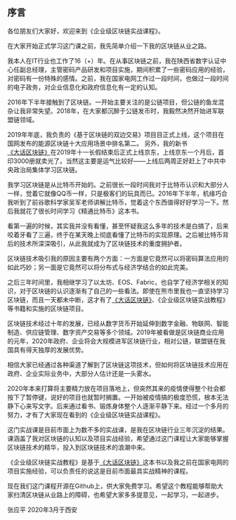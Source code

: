 ## 序言

各位朋友们大家好，欢迎来到《企业级区块链实战课程》。

在大家开始正式学习这门课之前，我先简单介绍一下我的区块链从业之路。

我本人在IT行业也工作了16（+）年。在从事区块链之前，我在陕西省数字认证中心任副总经理，主管密码产品研发和项目实施，期间积累了一些密码应用的经验，对密码有一份特殊的感情。之前，我在国家电网工作过一段时间，也做过一段时间的电子政务，对企业信息化和政府信息化有一定的认知。

2016年下半年接触到了区块链。一开始主要关注的是公链项目，但公链的鱼龙混杂让我非常失望。2018年，在大家都沉醉于公链发币时，我毅然决然开始进军联盟链领域。

2019年年底，我负责的《基于区块链的双边交易》项目目正式上线，这个项目在国网发布的能源区块链十大应用场景中排名第二。 另外，我的新书[《大话区块链》](https://item.jd.com/12719282.html)在2019年十一长假结束后正式上线京东，上线京东一个月后，首印3000册就卖光了。当然这主要是运气比较好——上线后两周正好赶上了中共中央政治局集体学习区块链。

我学习区块链是从比特币开始的。之前很长一段时间我对于比特币认识和大部分人一样，觉着它就像QQ币一样，只是极客们的玩具而已。2016年下半年，机缘巧合我听到了前谷歌科学家吴军老师讲解比特币，觉着这个东西值得好好学习一下。然后我就花了很长时间学习《精通比特币》这本书。

看第一遍的时候，其实我并没有看懂，甚至怀疑我这么多年的技术是白搞了，后来咬着牙看了三遍，终于在某天晚上彻底看懂了比特币的实现原理。之后被比特币背后的技术所深深吸引，从此我就成为了区块链技术的重度拥护者。

区块链技术吸引我的原因主要有两个方面：一方面是它竟然可以将密码算法应用的如此巧妙；另一面是它竟然可以将分布式与经济学结合的如此完美。

之后三年时间里，我相继学习了以太坊、EOS、Fabric，也自学了经济学相关的知识，对于区块链的认识逐渐有了自己的一些看法。即使在熊市里我也一直坚持学习区块链，而且一天都未中断，这才有了[《大话区块链》](https://item.jd.com/12719282.html)、《企业级区块链实战教程》等书籍和实施的区块链项目。

区块链技术经过十年的发展，已经从数字货币开始延伸到数字金融、物联网、智能制造、供应链管理、数字资产交易等多个领域。2019年被看做是区块链商业应用的元年，2020年政府、企业将会大规模进军区块链行业，相对公链，联盟链在我国具有得天独厚的发展优势。

相信大家已经通过各种渠道了解到了区块链这项技术，但如何将区块链技术应用在政府、企业实际业务中，大部分人估计还是一头雾水。

2020年本来打算将主要精力放在项目落地上，但突然其来的疫情使得整个社会都按下了暂停键，说好的项目也就暂时搁置。一开始被疫情搞的极度恐慌，根本无法静下心来写文字。后来通过看书、锻炼身体整个人逐渐平静下来。经过一个多月的努力，才有了大家现在看到的《企业级区块链实战课程》。

这门实战课是目前市面上为数不多的实战课，是我在区块链行业三年沉淀的结果。课涵盖了我对区块链的认知以及项目实战经验，希望通过这门课程让大家能够掌握区块链技术的精华，投入到区块链技术的浪潮中来。

《企业级区块链实战教程》是基于[《大话区块链》](https://item.jd.com/12719282.html)这本书以及我之前在国家电网的项目实施经验，可以负责任的说这是目前市面最具实战精神的课程。 

现在我们这门课程开源在Github上，供大家免费学习。希望这个教程能够帮助大家扫清区块链从业路上的障碍，也希望大家多多提意见，一起学习，一起进步。

张应平
2020年3月于西安

